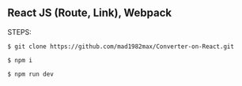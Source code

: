 ## React JS (Route, Link), Webpack

STEPS:

    $ git clone https://github.com/mad1982max/Converter-on-React.git
  
    $ npm i
  
    $ npm run dev
